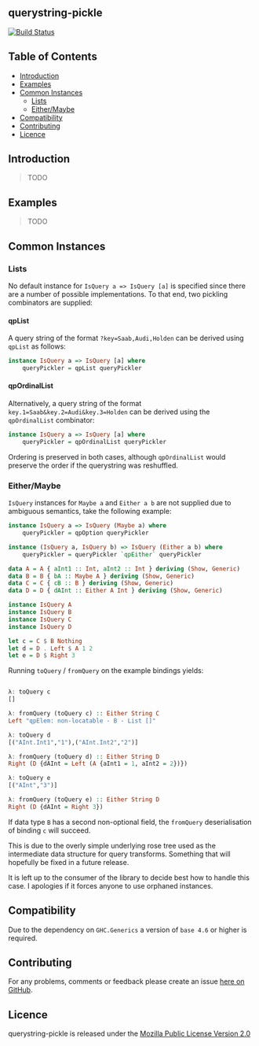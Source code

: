 ## querystring-pickle

[![Build Status](https://secure.travis-ci.org/brendanhay/querystring-pickle.png)](http://travis-ci.org/brendanhay/querystring-pickle)


## Table of Contents

* [Introduction](#introduction)
* [Examples](#examples)
* [Common Instances](#common-instances)
  - [Lists](#lists)
  - [Either/Maybe](#eithermaybe)
* [Compatibility](#compatibility)
* [Contributing](#contributing)
* [Licence](#licence)


## Introduction

> TODO


## Examples

> TODO


## Common Instances

### Lists

No default instance for `IsQuery a => IsQuery [a]` is specified since there
are a number of possible implementations. To that end, two pickling combinators
are supplied:

#### qpList

A query string of the format `?key=Saab,Audi,Holden` can be derived using `qpList` as follows:

```haskell
instance IsQuery a => IsQuery [a] where
    queryPickler = qpList queryPickler
```

#### qpOrdinalList

Alternatively, a query string of the format `key.1=Saab&key.2=Audi&key.3=Holden` can
be derived using the `qpOrdinalList` combinator:

```haskell
instance IsQuery a => IsQuery [a] where
    queryPickler = qpOrdinalList queryPickler
```

Ordering is preserved in both cases, although `qpOrdinalList` would preserve the order if the querystring was reshuffled.

### Either/Maybe

`IsQuery` instances for `Maybe a` and `Either a b` are not supplied due to
ambiguous semantics, take the following example:

```haskell
instance IsQuery a => IsQuery (Maybe a) where
    queryPickler = qpOption queryPickler

instance (IsQuery a, IsQuery b) => IsQuery (Either a b) where
    queryPickler = queryPickler `qpEither` queryPickler

data A = A { aInt1 :: Int, aInt2 :: Int } deriving (Show, Generic)
data B = B { bA :: Maybe A } deriving (Show, Generic)
data C = C { cB :: B } deriving (Show, Generic)
data D = D { dAInt :: Either A Int } deriving (Show, Generic)

instance IsQuery A
instance IsQuery B
instance IsQuery C
instance IsQuery D

let c = C $ B Nothing
let d = D . Left $ A 1 2
let e = D $ Right 3
```

Running `toQuery` / `fromQuery` on the example bindings yields:

```haskell

λ: toQuery c
[]

λ: fromQuery (toQuery c) :: Either String C
Left "qpElem: non-locatable - B - List []"

λ: toQuery d
[("AInt.Int1","1"),("AInt.Int2","2")]

λ: fromQuery (toQuery d) :: Either String D
Right (D {dAInt = Left (A {aInt1 = 1, aInt2 = 2})})

λ: toQuery e
[("AInt","3")]

λ: fromQuery (toQuery e) :: Either String D
Right (D {dAInt = Right 3})

```

If data type `B` has a second non-optional field, the `fromQuery` deserialisation
of binding `c` will succeed.

This is due to the overly simple underlying rose tree used
as the intermediate data structure for query transforms.
Something that will hopefully be fixed in a future release.

It is left up to the consumer of the library to decide best how to handle this
case. I apologies if it forces anyone to use orphaned instances.


## Compatibility

Due to the dependency on `GHC.Generics` a version of `base 4.6` or higher is required.


## Contributing

For any problems, comments or feedback please create an issue [here on GitHub](github.com/brendanhay/querystring-pickle/issues).


## Licence

querystring-pickle is released under the [Mozilla Public License Version 2.0](http://www.mozilla.org/MPL/)
